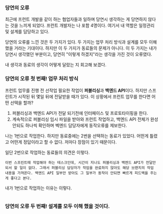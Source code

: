 ### 당연의 오류
최근에 프런트 개발을 같이 하는 협업자들과 일하며 당연시 생각하는 게 당연하지 않다는 것을 느끼게 되었다. 프런트 개발자는 나 포함 4명이다. 여기서 내 역할은 일정관리 및 설계를 담당하고 있다.

당연의 오류를 느낀 것은 두 가지가 있다. 두 가지는 업무 처리 방식과 설계를 모두 이해했을 거라는 기대이다. 하지만 이 두 가지가 동료들의 문제가 아니다. 이 두 가지는 내가 당연시 생각했던 부분이고, 당연히 "이렇게 하겠지"라는 생각을 가진 것이 오류였다.

내 생각과 동료의 생각이 어떻게 달랐는 지 회고해 보겠다.

### 당연의 오류 첫 번째! 업무 처리 방식
프런트 업무를 진행 전 선작업 필요한 작업이 **퍼블리싱**과 **백엔드 API**이다. 하지만 스프린트가 시작된 뒤 몇일 뒤에 전달받을 때가 있다. 이 상황에서 프런트 업무를 한다면 어떤 선택을 할까?

1. 퍼블리싱과 백엔드 API가 전달 되기전에 인터페이스 및 프로토타이핑을 한다.
2. 계속적으로 퍼블리싱 임시 파일을 받아와 프런트 작업하고, 백엔드 API 전체가 완성안되도 하나씩 확인하며 벡엔드 담당자에게 동작오류를 제보한다.

나는 1번으로 작업한다. 하지만 동료중에는 2번을 선택하는 동료가 있었다. 어떤게 틀렸고 어떤게 정답이라고 할 수 없다. 저마다 장점이 있기 때문이다.

일단 2번으로 작업하는 동료들의 의견은 이렇다. 
```
이번 스프린트때 작업해야 하는 테스크인데, 시간이 지나도 퍼블리싱과 백엔드 API가 전달안되서 할 일이 없다. 그래서 퍼블리싱 담당자가 작업을 완료하지 않아도 해당 브랜치의 작업 내용을 가져온다. 백엔드 API 일부만 받아도 그 일부가 동작이 안되면 빠르게 피드백을 주는 게 좋다고 본다.
```

내가 1번으로 작업하는 이유는 이렇다.
```

```

### 당연의 오류 두 번째! 설계를 모두 이해 했을 것이다.